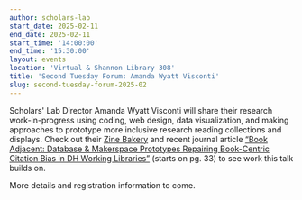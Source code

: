 ```yaml
---
author: scholars-lab
start_date: 2025-02-11
end_date: 2025-02-11
start_time: '14:00:00'
end_time: '15:30:00'
layout: events
location: 'Virtual & Shannon Library 308'
title: 'Second Tuesday Forum: Amanda Wyatt Visconti'
slug: second-tuesday-forum-2025-02
---
```


Scholars' Lab Director Amanda Wyatt Visconti will share their research work-in-progress using coding, web design, data visualization, and making approaches to prototype more inclusive research reading collections and displays. Check out their [Zine Bakery](https://zinebakery.com) and recent journal article [“Book Adjacent: Database & Makerspace Prototypes Repairing Book-Centric Citation Bias in DH Working Libraries”](https://dhandlib.org/?p=154321) (starts on pg. 33) to see work this talk builds on.

More details and registration information to come.
